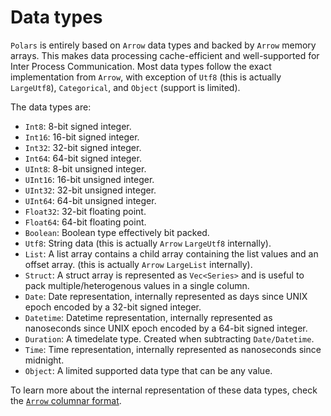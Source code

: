 # Data types

`Polars` is entirely based on `Arrow` data types and backed by `Arrow` memory arrays. This makes data processing
cache-efficient and well-supported for Inter Process Communication. Most data types follow the exact implementation
from `Arrow`, with exception of `Utf8` (this is actually `LargeUtf8`), `Categorical`, and `Object` (support is limited).

The data types are:

- `Int8`: 8-bit signed integer.
- `Int16`: 16-bit signed integer.
- `Int32`: 32-bit signed integer.
- `Int64`: 64-bit signed integer.
- `UInt8`: 8-bit unsigned integer.
- `UInt16`: 16-bit unsigned integer.
- `UInt32`: 32-bit unsigned integer.
- `UInt64`: 64-bit unsigned integer.
- `Float32`: 32-bit floating point.
- `Float64`: 64-bit floating point.
- `Boolean`: Boolean type effectively bit packed.
- `Utf8`: String data (this is actually `Arrow` `LargeUtf8` internally).
- `List`: A list array contains a child array containing the list values and an offset array. (this is actually `Arrow` `LargeList` internally).
- `Struct`: A struct array is represented as `Vec<Series>` and is useful to pack multiple/heterogenous values in a single column.
- `Date`: Date representation, internally represented as days since UNIX epoch encoded by a 32-bit signed integer.
- `Datetime`: Datetime representation, internally represented as nanoseconds since UNIX epoch encoded by a 64-bit signed integer.
- `Duration`: A timedelate type. Created when subtracting `Date/Datetime`.
- `Time`: Time representation, internally represented as nanoseconds since midnight.
- `Object`: A limited supported data type that can be any value.

To learn more about the internal representation of these data types, check the [`Arrow` columnar format](https://arrow.apache.org/docs/format/Columnar.html).
